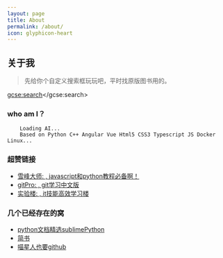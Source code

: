 ```yaml
---
layout: page
title: About
permalink: /about/
icon: glyphicon-heart
---
```


## 关于我

> 先给你个自定义搜索框玩玩吧，平时找原版图书用的。


<script>
(function() {
var cx = '001822116234117285801:j43wicubn8g';
var gcse = document.createElement('script');
gcse.type = 'text/javascript';
gcse.async = true;
gcse.src = (document.location.protocol == 'https:' ? 'https:' : 'http:') +
        '//cse.google.com/cse.js?cx=' + cx;
var s = document.getElementsByTagName('script')[0];
s.parentNode.insertBefore(gcse, s);
  })();
</script>
<gcse:search></gcse:search>


### who am I？

        Loading AI...
        Based on Python C++ Angular Vue Html5 CSS3 Typescript JS Docker Linux...


### 超赞链接
-  [雪峰大师: , javascript和python教程必备啊！](http://www.liaoxuefeng.com/)  
-  [gitPro: , git学习中文版](http://jingxuan.io/progit)  
-  [实验楼: , it技能高效学习楼](https://www.shiyanlou.com/register?inviter=NTY0MzE5MDcwNjU3)  

### 几个已经存在的窝    

* [python文档精选sublimePython](http://sublimepython.top)
* [简书](http://www.jianshu.com/u/39da13130c51)
* [喵星人也要github](http://lulumiao.github.io/)
